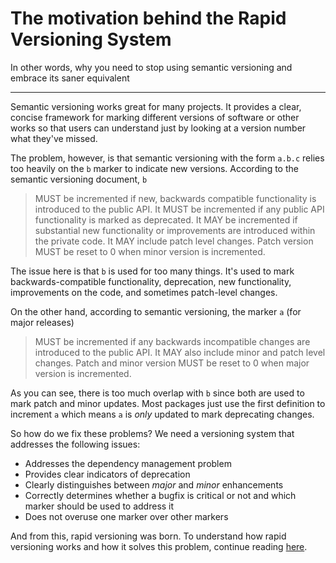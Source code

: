 # The motivation behind the Rapid Versioning System
In other words, why you need to stop using semantic versioning and embrace its saner equivalent

---
Semantic versioning works great for many projects. It provides a clear, concise framework for marking different versions of software or other works so that users can understand just by looking at a version number what they've missed.

The problem, however, is that semantic versioning with the form `a.b.c` relies too heavily on the `b` marker to indicate new versions. According to the semantic versioning document, `b` 

> MUST be incremented if new, backwards compatible functionality is introduced to the public API. It MUST be incremented if any public API functionality is marked as deprecated. It MAY be incremented if substantial new functionality or improvements are introduced within the private code. It MAY include patch level changes. Patch version MUST be reset to 0 when minor version is incremented.

The issue here is that `b` is used for too many things. It's used to mark backwards-compatible functionality, deprecation, new functionality, improvements on the code, and sometimes patch-level changes.

On the other hand, according to semantic versioning, the marker `a` (for major releases)

> MUST be incremented if any backwards incompatible changes are introduced to the public API. It MAY also include minor and patch level changes. Patch and minor version MUST be reset to 0 when major version is incremented.

As you can see, there is too much overlap with `b` since both are used to mark patch and minor updates. Most packages just use the first definition to increment `a` which means `a` is *only* updated to mark deprecating changes.

So how do we fix these problems? We need a versioning system that addresses the following issues:
- Addresses the dependency management problem
- Provides clear indicators of deprecation
- Clearly distinguishes between *major* and *minor* enhancements
- Correctly determines whether a bugfix is critical or not and which marker should be used to address it
- Does not overuse one marker over other markers

And from this, rapid versioning was born. To understand how rapid versioning works and how it solves this problem, continue reading [here](DEFINITION.md).